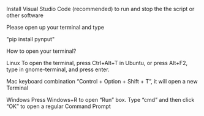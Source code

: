 Install Visual Studio Code (recommended) to run and stop the the script or other software

Please open up your terminal and type

"pip install pynput"

How to open your terminal?

Linux
To open the terminal, press Ctrl+Alt+T in Ubuntu, 
or press Alt+F2, type in gnome-terminal, and press enter.

Mac
keyboard combination “Control + Option + Shift + T”, 
it will open a new Terminal

Windows
Press Windows+R to open “Run” box. 
Type “cmd” and then click “OK” to open a 
regular Command Prompt
